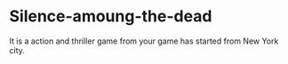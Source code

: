 # Silence-amoung-the-dead
It is a action and thriller game from your game has started from New York city.
